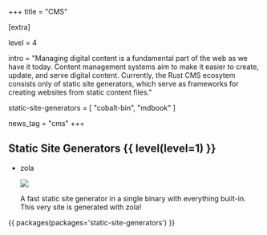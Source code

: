 +++
title = "CMS"

[extra]

level = 4

intro = "Managing digital content is a fundamental part of the web as we have it today. Content management systems aim to make it easier to create, update, and serve digital content. Currently, the Rust CMS ecosytem consists only of static site generators, which serve as frameworks for creating websites from static content files."

static-site-generators = [
  "cobalt-bin",
  "mdbook"
]

news_tag = "cms"
+++

<h2>Static Site Generators {{ level(level=1) }}</h2>

<ul class="pkg-list">
  <li id="pkg-zola" class="pkg">
    <span class="pkg-name">zola</span>
    <a class="pkg-link" title="homepage" href="https://www.getzola.org/"><i class="fa fa-home"></i></a>
    <a class="pkg-link" title="documentation" href="https://www.getzola.org/documentation/getting-started/overview/"><i   class="fa fa-book"></i></a>
    <a class="pkg-link" title="repository" href="https://github.com/getzola/zola"><i class="fa fa-code"></i></a>
    <p class="pkg-meta">
      <img src="https://img.shields.io/github/last-commit/getzola/zola.svg">
    </p>
    <p class="pkg-desc">
      A fast static site generator in a single binary with everything built-in. This very site is generated with zola!
    </p>
  </li>
</ul>

{{ packages(packages='static-site-generators') }}
